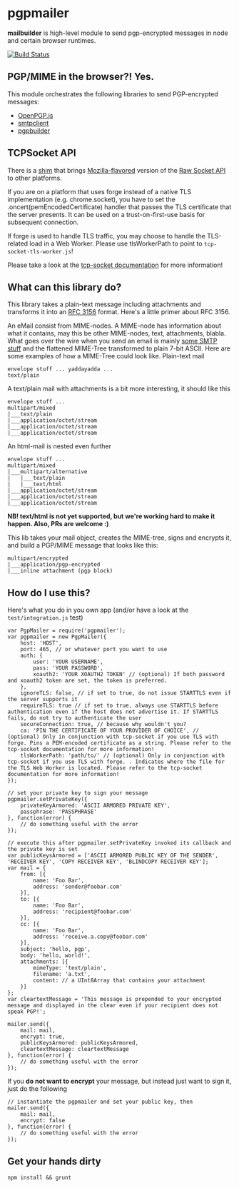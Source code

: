 # pgpmailer

**mailbuilder** is high-level module to send pgp-encrypted messages in node and certain browser runtimes.

[![Build Status](https://travis-ci.org/whiteout-io/pgpmailer.png?branch=master)](https://travis-ci.org/whiteout-io/pgpmailer)

## PGP/MIME in the browser?! Yes.

This module orchestrates the following libraries to send PGP-encrypted messages:
* [OpenPGP.js](http://openpgpjs.org/)
* [smtpclient](https://github.com/whiteout-io/smtp-client)
* [pgpbuilder](https://github.com/whiteout-io/pgpbuilder)

## TCPSocket API

There is a [shim](https://github.com/whiteout-io/tcp-socket) that brings [Mozilla-flavored](https://developer.mozilla.org/en-US/docs/WebAPI/TCP_Socket) version of the [Raw Socket API](http://www.w3.org/TR/raw-sockets/) to other platforms.

If you are on a platform that uses forge instead of a native TLS implementation (e.g. chrome.socket), you have to set the .oncert(pemEncodedCertificate) handler that passes the TLS certificate that the server presents. It can be used on a trust-on-first-use basis for subsequent connection. 

If forge is used to handle TLS traffic, you may choose to handle the TLS-related load in a Web Worker. Please use tlsWorkerPath to point to `tcp-socket-tls-worker.js`!

Please take a look at the [tcp-socket documentation](https://github.com/whiteout-io/tcp-socket) for more information!

## What can this library do?

This library takes a plain-text message including attachments and transforms it into an [RFC 3156](http://tools.ietf.org/search/rfc3156) format. Here's a little primer about RFC 3156.

An eMail consist from MIME-nodes. A MIME-node has information about what it contains, may this be other MIME-nodes, text, attachments, blabla. What goes over the wire when you send an email is mainly [some SMTP stuff](http://blog.nodeknockout.com/post/34641712180/sending-email-from-node-js) and the flattened MIME-Tree transformed to plain 7-bit ASCII. Here are some examples of how a MIME-Tree could look like. Plain-text mail

    envelope stuff ... yaddayadda ...
    text/plain

A text/plain mail with attachments is a bit more interesting, it should like this

    envelope stuff ...
    multipart/mixed
    |___text/plain
    |___application/octet/stream
    |___application/octet/stream
    |___application/octet/stream

An html-mail is nested even further

    envelope stuff ...
    multipart/mixed
    |___multipart/alternative
    |   |___text/plain
    |   |___text/html
    |___application/octet/stream
    |___application/octet/stream
    |___application/octet/stream

**NB! text/html is not yet supported, but we're working hard to make it happen. Also, PRs are welcome :)**

This lib takes your mail object, creates the MIME-tree, signs and encrypts it, and build a PGP/MIME message that looks like this:

    multipart/encrypted
    |___application/pgp-encrypted
    |___inline attachment (pgp block)

## How do I use this?

Here's what you do in you own app (and/or have a look at the `test/integration.js` test)

    var PgpMailer = require('pgpmailer');
    var pgpmailer = new PgpMailer({
        host: 'HOST',
        port: 465, // or whatever port you want to use
        auth: {
            user: 'YOUR USERNAME',
            pass: 'YOUR PASSWORD',
            xoauth2: 'YOUR XOAUTH2 TOKEN' // (optional) If both password and xoauth2 token are set, the token is preferred.
        },
        ignoreTLS: false, // if set to true, do not issue STARTTLS even if the server supports it
        requireTLS: true // if set to true, always use STARTTLS before authentication even if the host does not advertise it. If STARTTLS fails, do not try to authenticate the user
        secureConnection: true, // because why wouldn't you?
        ca: 'PIN THE CERTIFICATE OF YOUR PROVIDER OF CHOICE', // (optional) Only in conjunction with tcp-socket if you use TLS with forge. Pins a PEM-encoded certificate as a string. Please refer to the tcp-socket documentation for more information!
        tlsWorkerPath: 'path/to/' // (optional) Only in conjunction with tcp-socket if you use TLS with forge. . Indicates where the file for the TLS Web Worker is located. Please refer to the tcp-socket documentation for more information!
    });

    // set your private key to sign your message
    pgpmailer.setPrivateKey({
        privateKeyArmored: 'ASCII ARMORED PRIVATE KEY',
        passphrase: 'PASSPHRASE'
    }, function(error) {
        // do something useful with the error
    });

    // execute this after pgpmailer.setPrivateKey invoked its callback and the private key is set
    var publicKeysArmored = ['ASCII ARMORED PUBLIC KEY OF THE SENDER', 'RECEIVER KEY', 'COPY RECEIVER KEY', 'BLINDCOPY RECEIVER KEY'];
    var mail = {
        from: [{
            name: 'Foo Bar',
            address: 'sender@foobar.com'
        }],
        to: [{
            name: 'Foo Bar',
            address: 'recipient@foobar.com'
        }],
        cc: [{
            name: 'Foo Bar',
            address: 'receive.a.copy@foobar.com'
        }],
        subject: 'hello, pgp',
        body: 'hello, world!',
        attachments: [{
            mimeType: 'text/plain',
            filename: 'a.txt',
            content: // a UInt8Array that contains your attachment
        }]
    };
    var cleartextMessage = 'This message is prepended to your encrypted message and displayed in the clear even if your recipient does not speak PGP!';

    mailer.send({
        mail: mail,
        encrypt: true,
        publicKeysArmored: publicKeysArmored,
        cleartextMessage: cleartextMessage
    }, function(error) {
        // do something useful with the error
    });


If you **do not want to encrypt** your message, but instead just want to sign it, just do the following

    // instantiate the pgpmailer and set your public key, then
    mailer.send({
        mail: mail,
        encrypt: false
    }, function(error) {
        // do something useful with the error
    });

## Get your hands dirty

    npm install && grunt
